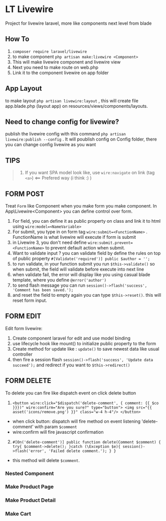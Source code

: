 # LT Livewire

Project for livewire laravel, more like components next level from blade

## How To

1. `composer require laravel/livewire`
2. to make component `php artisan make:livewire <Component>`
3. This will make livewire component and livewire view
4. Next you need to make route on web.php
5. Link it to the component livewire on app folder


## App Layout

to make layout `php artisan livewire:layout` , this will create file app.blade.php (layout app) on resources/views/components/layouts.

## Need to change config for livewire?

publish the livewire config with this command `php artisan livewire:publish --config` . It will poublish config on Config folder, there you can change config livewire as you want

## TIPS

> 1. If you want SPA model look like, use `wire:navigate` on link (tag `<a>`) <== Prefered way (i think :) )


## FORM POST

Treat `Form` like Component when you make form you make component.
In App\Livewire\<Component> you can define control over form.

1. For field, you can define it as public property on class and link it to html using `wire:model=<NameVariable>`
2. For submit, you type in on form tag `wire:submit=<FunctionName>` . FunctionName is what livewire will execute if form is submit
3. in Livewire 3, you don't need define `wire:submit.prevent=<FunctionName>` to prevent default action when submit.
4. Want to validate input ? you can validate field by define the rules on top of public property
   `#[Validate('required')]
    public $author = '';`
5. to run validate, in your function submit you run `$this->validate()` so when submit, the field will validate before execute into next line
6. when validate fail, the error will display like you using casual blade template, where you define `@error('author')`
7. to send flash message you can run `session()->flash('success', 'Comment has been saved.');`
8. and reset the field to empty again you can type `$this->reset()`. this will reset form input.

## FORM EDIT

Edit form livewire:
1. Create component laravel for edit and use model binding
2. use lifecycle hook like mount() to initialize public property to the form
3. Create method for update like : `update()` to save newest data like usual controller
4. then fire a session flash `session()->flash('success', 'Update data succeed');` and redirect if you want to `$this->redirect()`

## FORM DELETE

To delete you can fire like dispatch event on click delete button
1. `
   <button wire:click="$dispatch('delete-comment', { comment: {{ $co }}})" wire:confirm="Are you sure?" type="button">
        <img src="{{ asset('icons/remove.png') }}" class="w-4 h-4"/>
   </button>
`
* when click button: dispatch will fire method on event listening 'delete-comment' with param `$comment`
* wire:confirm will fire javascript confirmation

2. `#[On('delete-comment')]
    public function delete(Comment $comment)
    {
        try{
            $comment->delete();
        }catch (\Exception $e){
            session()->flash('error', 'Failed delete comment.');
        }
    }`
* this method will delete `$comment`.


### Nested Component


### Make Product Page

### Make Product Detail

### Make Cart

